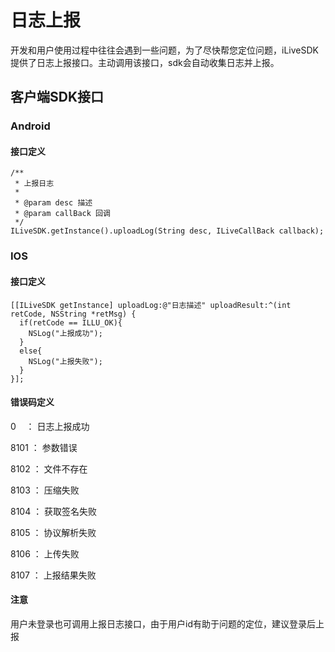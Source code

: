 # 日志上报
开发和用户使用过程中往往会遇到一些问题，为了尽快帮您定位问题，iLiveSDK提供了日志上报接口。主动调用该接口，sdk会自动收集日志并上报。
## 客户端SDK接口
### Android

#### 接口定义

```
/**
 * 上报日志
 *
 * @param desc 描述
 * @param callBack 回调
 */
ILiveSDK.getInstance().uploadLog(String desc, ILiveCallBack callback);

```

### IOS

#### 接口定义

```
[[ILiveSDK getInstance] uploadLog:@"日志描述" uploadResult:^(int retCode, NSString *retMsg) {
  if(retCode == ILLU_OK){
    NSLog("上报成功");
  }
  else{
    NSLog("上报失败");
  }
}];

```

#### 错误码定义
0    ： 日志上报成功

8101 ： 参数错误

8102 ： 文件不存在

8103 ： 压缩失败

8104 ： 获取签名失败

8105 ： 协议解析失败

8106 ： 上传失败

8107 ： 上报结果失败

#### 注意
用户未登录也可调用上报日志接口，由于用户id有助于问题的定位，建议登录后上报 
